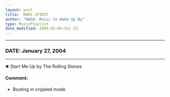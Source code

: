 ```yaml
---
layout: post
title:  MARS SPIRIT
author: "NASA: Music to Wake Up By"
type: MusicPlaylist
date_modified: 2004-01-04:Sol 23
---
```


----
### DATE: January 27, 2004
----
✺ Start Me Up by The Rolling Stones

#### Comment:
* Booting in crippled mode.
